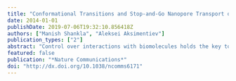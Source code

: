```yaml
---
title: "Conformational Transitions and Stop-and-Go Nanopore Transport of Single-Stranded DNA on Charged Graphene"
date: 2014-01-01
publishDate: 2019-07-06T19:32:10.856418Z
authors: ["Manish Shankla", "Aleksei Aksimentiev"]
publication_types: ["2"]
abstract: "Control over interactions with biomolecules holds the key to applications of graphene in biotechnology. One such application is nanopore sequencing, where a DNA molecule is electrophoretically driven through a graphene nanopore. Here we investigate how interactions of single-stranded DNA and a graphene membrane can be controlled by electrically biasing the membrane. The results of our molecular dynamics simulations suggest that electric charge on graphene can force a DNA homopolymer to adopt a range of strikingly different conformations. The conformational response is sensitive to even very subtle nucleotide modifications, such as DNA methylation. The speed of DNA motion through a graphene nanopore is strongly affected by the graphene charge: a positive charge accelerates the motion, whereas a negative charge arrests it. As a possible application of the effect, we demonstrate stop-and-go transport of DNA controlled by the charge of graphene. Such on-demand transport of DNA is essential for realizing nanopore sequencing."
featured: false
publication: "*Nature Communications*"
doi: "http://dx.doi.org/10.1038/ncomms6171"
---
```


